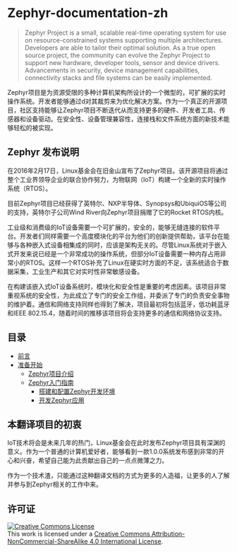 # Zephyr-documentation-zh

> Zephyr Project is a small, scalable real-time operating system for use on resource-constrained systems supporting multiple architectures.  Developers are able to tailor their optimal solution. As a true open source project, the community can evolve the Zephyr Project to support new hardware, developer tools, sensor and device drivers.  Advancements in security, device management capabilities, connectivity stacks and file systems can be easily implemented.

Zephyr项目是为资源受限的多种计算机架构所设计的一个微型的，可扩展的实时操作系统。开发者能够通过d对其裁剪来为优化解决方案。作为一个真正的开源项目，社区支持能够让Zephyr项目不断迭代从而支持更多的硬件、开发者工具、传感器和设备驱动。在安全性、设备管理兼容性，连接栈和文件系统方面的新技术能够轻松的被实现。

## Zephyr 发布说明

在2016年2月17日，Linux基金会在旧金山宣布了Zephyr项目。该开源项目将通过整个工业界领导企业的联合协作努力，为物联网（IoT）构建一个全新的实时操作系统（RTOS）。

目前Zephyr项目已经获得了英特尔、NXP半导体、Synopsys和UbiquiOS等公司的支持，英特尔子公司Wind River向Zephyr项目捐赠了它的Rocket RTOS内核。

工业级和消费级的IoT设备需要一个可扩展的，安全的，能够无缝连接的软件平台。开发者们同样需要一个高度模块化的平台为他们的创新提供帮助，该平台在能够与各种嵌入式设备相集成的同时，应该是架构无关的。尽管Linux系统对于嵌入式开发来说已经是一个非常成功的操作系统，但部分IoT设备需要一种内存占用非常小的RTOS。这样一个RTOS补充了Linux在硬实时方面的不足，该系统适合于数据采集，工业生产和其它对实时性非常敏感设备。

在构建该嵌入式IoT设备系统时，模块化和安全性是重要的考虑因素。该项目非常重视系统的安全性，为此成立了专门的安全工作组，并委派了专门的负责安全事物的维护着。通信和网络支持同样也得到了解决，项目最初将包括蓝牙，低功耗蓝牙和IEEE 802.15.4，随着时间的推移该项目将会支持更多的通信和网络协议支持。

## 目录

* [前言](README.md)
* [准备开始](getting_started/README.md)
    * [Zephyr项目介绍](getting_started/introduction_to_the_zephyr_project.md)
    * [Zephyr入门指南](getting_started/getting_started_guide/README.md)
        * [搭建和配置Zephyr开发环境](getting_started/getting_started_guide/setting_up_for_zephyr_development.md)
        * [开发Zephyr应用](getting_started/developing_zephyr_applications.md)

## 本翻译项目的初衷

IoT技术将会是未来几年的热门，Linux基金会在此时发布Zephyr项目具有深渊的意义。作为一个普通的计算机爱好者，能够看到一款1.0.0系统发布感到非常的开心和兴奋，希望自己能为此贡献出自己的一点点微薄之力。

作为一个技术渣，只能通过这种翻译文档的方式为更多的人造福，让更多的人了解并参与到Zephyr相关的工作中来。

## 许可证

<a rel="license" href="http://creativecommons.org/licenses/by-nc-sa/4.0/"><img alt="Creative Commons License" style="border-width:0" src="https://i.creativecommons.org/l/by-nc-sa/4.0/88x31.png" /></a><br />This work is licensed under a <a rel="license" href="http://creativecommons.org/licenses/by-nc-sa/4.0/">Creative Commons Attribution-NonCommercial-ShareAlike 4.0 International License</a>.

